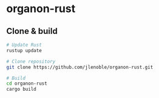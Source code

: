 # organon-rust

## Clone & build

```bash
# Update Rust
rustup update

# Clone repository
git clone https://github.com/jlenoble/organon-rust.git

# Build
cd organon-rust
cargo build
```
